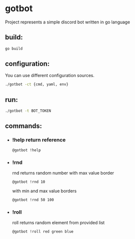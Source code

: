# gotbot

Project represents a simple discord bot written in go language

## build:

```bash
go build
```

## configuration:

You can use different configuration sources.
```bash
./gotbot -ct {cmd, yaml, env}
```

## run:

```bash
./gotbot -t BOT_TOKEN
```

## commands:

* ### !help return reference
    ```text
    @gotbot !help
    ```
* ### !rnd 
    rnd returns random number
    with max value border
    ```text
    @gotbot !rnd 10
    ```
    with min and max value borders
    ```text
    @gotbot !rnd 50 100
    ``` 
* ### !roll 
    roll returns random element from provided list
    ```text
    @gotbot !roll red green blue 
    ```